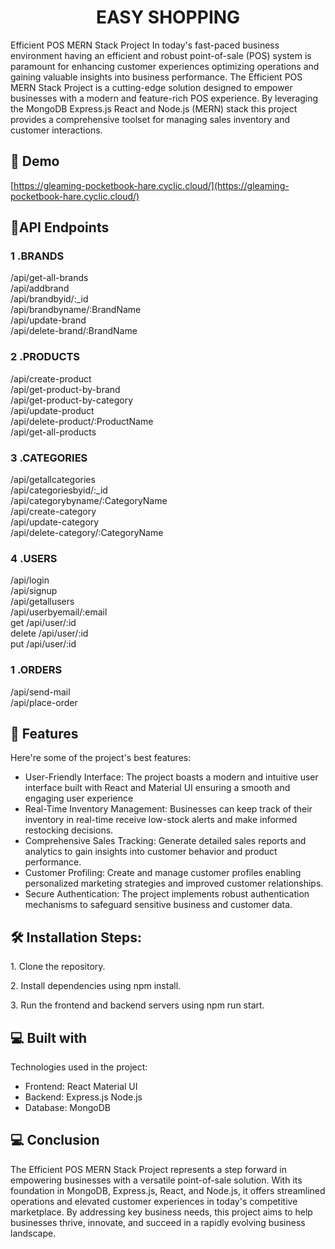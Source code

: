 <h1 align="center" id="title"> EASY SHOPPING</h1>

<p id="description">Efficient POS MERN Stack Project In today's fast-paced business environment having an efficient and robust point-of-sale (POS) system is paramount for enhancing customer experiences optimizing operations and gaining valuable insights into business performance. The Efficient POS MERN Stack Project is a cutting-edge solution designed to empower businesses with a modern and feature-rich POS experience. By leveraging the MongoDB Express.js React and Node.js (MERN) stack this project provides a comprehensive toolset for managing sales inventory and customer interactions.</p>

<h2>🚀 Demo</h2>

[https://gleaming-pocketbook-hare.cyclic.cloud/](https://gleaming-pocketbook-hare.cyclic.cloud/)


<h2>🧐API Endpoints</h2>

<h3>1 .BRANDS</h3> 

/api/get-all-brands
<br>
/api/addbrand
<br>
/api/brandbyid/:_id
<br>
/api/brandbyname/:BrandName
<br>
/api/update-brand
<br>
/api/delete-brand/:BrandName

<h3>2 .PRODUCTS</h3>

/api/create-product
<br>
/api/get-product-by-brand
<br>
/api/get-product-by-category
<br>
/api/update-product
<br>
/api/delete-product/:ProductName
<br>
/api/get-all-products

<h3>3 .CATEGORIES</h3>

/api/getallcategories
<br>
/api/categoriesbyid/:_id
<br>
/api/categorybyname/:CategoryName
<br>
/api/create-category
<br>
/api/update-category
<br>
/api/delete-category/:CategoryName

<h3>4 .USERS</h3>

/api/login
<br>
/api/signup
<br>
/api/getallusers
<br>
/api/userbyemail/:email
<br>
get  /api/user/:id
<br>
delete /api/user/:id
<br>
put /api/user/:id


<h3>1 .ORDERS</h3>

/api/send-mail
<br>
/api/place-order
  
  
<h2>🧐 Features</h2>

Here're some of the project's best features:

*   User-Friendly Interface: The project boasts a modern and intuitive user interface built with React and Material UI ensuring a smooth and engaging user experience
*   Real-Time Inventory Management: Businesses can keep track of their inventory in real-time receive low-stock alerts and make informed restocking decisions.
*   Comprehensive Sales Tracking: Generate detailed sales reports and analytics to gain insights into customer behavior and product performance.
*   Customer Profiling: Create and manage customer profiles enabling personalized marketing strategies and improved customer relationships.
*   Secure Authentication: The project implements robust authentication mechanisms to safeguard sensitive business and customer data.

<h2>🛠️ Installation Steps:</h2>

<p>1. Clone the repository.</p>

<p>2. Install dependencies using npm install.</p>

<p>3. Run the frontend and backend servers using npm run start.</p>

  
  
<h2>💻 Built with</h2>

Technologies used in the project:

*   Frontend: React Material UI
*   Backend: Express.js Node.js
*   Database: MongoDB

<h2>💻 Conclusion</h2>

The Efficient POS MERN Stack Project represents a step forward in empowering businesses with a versatile point-of-sale solution. With its foundation in MongoDB, Express.js, React, and Node.js, it offers streamlined operations and elevated customer experiences in today's competitive marketplace. By addressing key business needs, this project aims to help businesses thrive, innovate, and succeed in a rapidly evolving business landscape.
